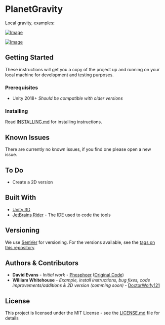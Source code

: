# PlanetGravity
 
 Local gravity, examples:
 
 [![Image](https://i.gyazo.com/bc64b11dd1f73dc6bbb21a188de3cbca.gif)](https://gyazo.com/bc64b11dd1f73dc6bbb21a188de3cbca)
 
 [![Image](https://i.gyazo.com/eff8ec9c7a81d9058af8bcce01471892.gif)](https://gyazo.com/eff8ec9c7a81d9058af8bcce01471892)

## Getting Started

These instructions will get you a copy of the project up and running on your local machine for development and testing purposes.

### Prerequisites

- Unity 2018+ *Should be compatible with older versions*

### Installing

Read [INSTALLING.md](https://github.com/DoctorWolfy121/PlanetGravity/blob/master/INSTALLING.md) for installing instructions.

## Known Issues
There are currently no known issues, if you find one please open a new issue.

## To Do
 - Create a 2D version

## Built With

- [Unity 3D](https://unity.com/)
- [JetBrains Rider](https://www.jetbrains.com/rider/) - The IDE used to code the tools

## Versioning

We use [SemVer](http://semver.org/) for versioning. For the versions available, see the [tags on this repository](https://github.com/your/project/tags). 

## Authors & Contributors

- **David Evans** - *Initial work* - [Phosphoer](https://github.com/phosphoer) ([Original Code](https://gist.github.com/phosphoer/a283cdbeca5d2160d5eed318d0362826))
- **William Whitehouse** - *Example, install instructions, bug fixes, code improvements/additions & 2D version (comming soon)* - [DoctorWolfy121](https://github.com/DoctorWolfy121)

## License

This project is licensed under the MIT License - see the [LICENSE.md](LICENSE.md) file for details
